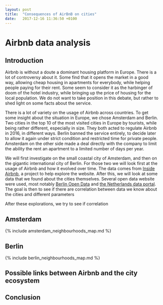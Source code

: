 ```yaml
---
layout: post
title:  "Consequences of AirBnB on cities"
date:   2017-12-16 11:36:50 +0100
---
```


# Airbnb data analysis
## Introduction
Airbnb is without a doute a dominant housing platform in Europe. There is a lot of controversy about it. Some find that it opens the market in a good way, allowing cheap housing in apartments for everybody, while helping people paying for their rent. Some seem to consider it as the harbinger of doom of the hotel industry, while bringing up the price of housing for the local population. We do not want to take position in this debate, but rather to shed light on some facts about the service.

There is a lot of variety on the usage of Airbnb across countries. To get some insight about the situation in Europe, we chose Amsterdam and Berlin. Two cities in the top 10 of the most visited cities in Europe by tourists, while being rather different, especially in size. They both acted to regulate Airbnb in 2016, in different ways. Berlin banned the service entirely, to decide later to allow it again under strict condition and restricted time for private people. Amsterdam on the other side made a deal directly with the company to limit the ability the rent an apartment to a limited number of days per year.

We will first investigate on the small coastal city of Amsterdam, and then on the gigantic international city of Berlin. For those two we will look first at the usage of Airbnb and how it evolved over time. The data comes from [Inside Airbnb](http://insideairbnb.com), a project to help explore the website. After this, we will look at some data that we found about the cities themselves. Several open data website were used, most notably [Berlin Open Data](https://daten.berlin.de/) and [the Netherlands data portal](https://data.overheid.nl/). The goal is then to see if there are correlation between data we know about the cities and different parameters

After these explorations, we try to see if correlation

## Amsterdam

{% include amsterdam_neighbourhoods_map.md %}

## Berlin

{% include berlin_neighbourhoods_map.md %}

## Possible links between Airbnb and the city ecosystem
## Conclusion